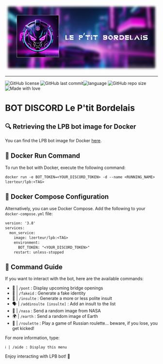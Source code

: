 ![banner](Assets/banner.png)

---

![GitHub license](https://img.shields.io/github/license/oneloutre/le-ptit-bordelais) ![GitHub last commit](https://img.shields.io/github/last-commit/oneloutre/le-ptit-bordelais)![language](https://img.shields.io/badge/language-python-blue) ![GitHub repo size](https://img.shields.io/github/repo-size/oneloutre/le-ptit-bordelais) ![Made with love](https://img.shields.io/badge/%E2%9D%A4%EF%B8%8F_Made_with-love-red) 

# BOT DISCORD Le P'tit Bordelais 

## 🔍 Retrieving the LPB bot image for Docker
You can find the LPB bot image for Docker [here](https://hub.docker.com/r/lzerteur/lpb).

## 🐳 Docker Run Command
To run the bot with Docker, execute the following command:
```
docker run -e BOT_TOKEN=<YOUR_DISCORD_TOKEN> -d --name <RUNNING_NAME> lzerteur/lpb:<TAG>
```

## 🐳 Docker Compose Configuration
Alternatively, you can use Docker Compose. Add the following to your `docker-compose.yml` file:
```
version: '3.8'
services:
  mon_service:
    image: lzerteur/lpb:<TAG>
    environment:
      BOT_TOKEN: "<YOUR_DISCORD_TOKEN>"
    restart: unless-stopped
```

## 💬 Command Guide
If you want to interact with the bot, here are the available commands:

- 🌉 | `/pont` : Display upcoming bridge openings
- 👤 | `/fakeid` : Generate a fake identity
- 🤬 | `/insulte` : Generate a more or less polite insult
- 🗣️ | `/addinsulte [insulte]` : Add an insult to the list
- 🚀 | `/nasa` : Send a random image from NASA
- 🌍 | `/earth` : Send a random image of Earth
- 🔫 | `/roulette` : Play a game of Russian roulette... beware, if you lose, you get kicked!

For more information, type:
```
ℹ️ | /aide : Display this menu
```

Enjoy interacting with LPB bot! 🤖
